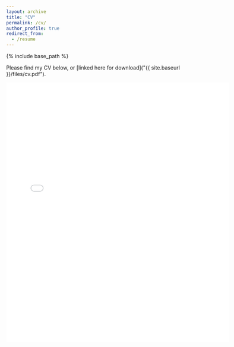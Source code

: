 ```yaml
---
layout: archive
title: "CV"
permalink: /cv/
author_profile: true
redirect_from:
  - /resume
---
```


{% include base_path %}

Please find my CV below, or [linked here for download]("{{ site.baseurl }}/files/cv.pdf").


<embed src="{{ site.baseurl }}/files/cv.pdf" width="600" height="700" type='application/pdf'> 

